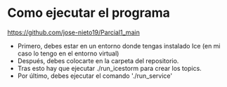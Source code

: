 # Como ejecutar el programa
https://github.com/jose-nieto19/Parcial1_main

- Primero, debes estar en un entorno donde tengas instalado Ice (en mi caso lo tengo en el entorno virtual)
- Después, debes colocarte en la carpeta del repositorio.
- Tras esto hay que ejecutar ./run_icestorm para crear los topics.
- Por último, debes ejecutar el comando './run_service'
